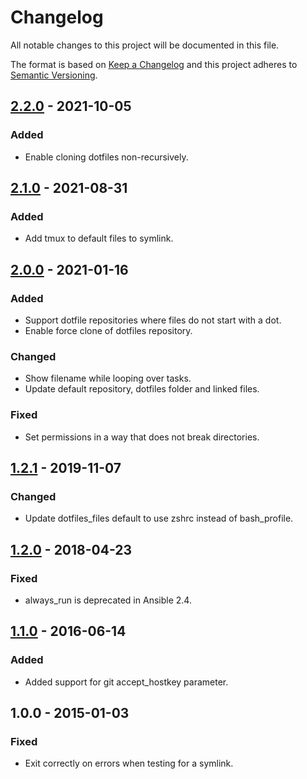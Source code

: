 # Changelog

All notable changes to this project will be documented in this file.

The format is based on [Keep a Changelog](http://keepachangelog.com/en/1.0.0/)
and this project adheres to [Semantic Versioning](http://semver.org/spec/v2.0.0.html).

## [2.2.0] - 2021-10-05

### Added

- Enable cloning dotfiles non-recursively.

## [2.1.0] - 2021-08-31

### Added

- Add tmux to default files to symlink.

## [2.0.0] - 2021-01-16

### Added

- Support dotfile repositories where files do not start with a dot.
- Enable force clone of dotfiles repository.

### Changed

- Show filename while looping over tasks.
- Update default repository, dotfiles folder and linked files.

### Fixed

- Set permissions in a way that does not break directories.

## [1.2.1] - 2019-11-07

### Changed

- Update dotfiles\_files default to use zshrc instead of bash\_profile.

## [1.2.0] - 2018-04-23

### Fixed

- always\_run is deprecated in Ansible 2.4.

## [1.1.0] - 2016-06-14

### Added

- Added support for git accept\_hostkey parameter.

## 1.0.0 - 2015-01-03

### Fixed

- Exit correctly on errors when testing for a symlink.

[1.1.0]: https://gitlab.com/radek-sprta/ansible-role-dotfiles/compare/1.0.0...1.1.0
[1.2.0]: https://gitlab.com/radek-sprta/ansible-role-dotfiles/compare/1.1.0...1.2.0
[1.2.1]: https://gitlab.com/radek-sprta/ansible-role-dotfiles/compare/1.2.0...1.2.1
[2.0.0]: https://gitlab.com/radek-sprta/ansible-role-dotfiles/compare/1.2.1...2.0.0
[2.1.0]: https://gitlab.com/radek-sprta/ansible-role-dotfiles/compare/2.0.0...2.1.0
[2.2.0]: https://gitlab.com/radek-sprta/ansible-role-dotfiles/compare/2.1.0...2.2.0
